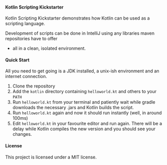#### Kotlin Scripting Kickstarter

Kotlin Scripting Kickstarter demonstrates how Kotlin can be used as a scripting language.

Development of scripts can be done in IntelliJ using any libraries maven repositories have to offer
- all in a clean, isolated environment.

#### Quick Start

All you need to get going is a JDK installed, a unix-ish environment and an internet connection.

1. Clone the repository
2. Add the `kotlin` directory containing `helloworld.kt` and others to your `PATH`
3. Run `helloworld.kt` from your terminal and patiently wait while gradle downloads the necessary .jars and Kotlin builds the script.
4. Run `helloworld.kt` again and now it should run instantly (well, in around 100ms)
5. Edit `helloworld.kt` in your favourite editor and run again. There will be a delay while Kotlin compiles the
   new version and you should see your changes.

#### License
This project is licensed under a MIT license.